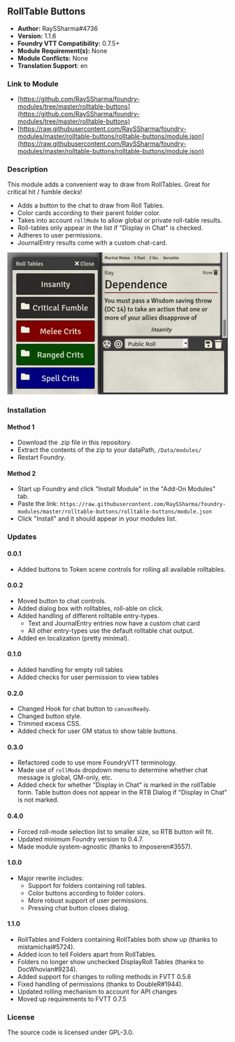 ## RollTable Buttons

* **Author:** RaySSharma#4736
* **Version:** 1.1.6
* **Foundry VTT Compatibility:** 0.7.5+
* **Module Requirement(s):** None
* **Module Conflicts:** None
* **Translation Support**: en

### Link to Module

* [https://github.com/RaySSharma/foundry-modules/tree/master/rolltable-buttons](https://github.com/RaySSharma/foundry-modules/tree/master/rolltable-buttons)
* [https://raw.githubusercontent.com/RaySSharma/foundry-modules/master/rolltable-buttons/rolltable-buttons/module.json](https://raw.githubusercontent.com/RaySSharma/foundry-modules/master/rolltable-buttons/rolltable-buttons/module.json)

### Description

This module adds a convenient way to draw from RollTables. Great for critical hit / fumble decks!

* Adds a button to the chat to draw from Roll Tables.
* Color cards according to their parent folder color.
* Takes into account `rollMode` to allow global or private roll-table results.
* Roll-tables only appear in the list if "Display in Chat" is checked.
* Adheres to user permissions.
* JournalEntry results come with a custom chat-card.

![New Button + Dialog](./images/rolltable-dialog.png? "New Button + Dialog")

### Installation

#### Method 1

* Download the .zip file in this repository.
* Extract the contents of the zip to your dataPath, `/Data/modules/`
* Restart Foundry.

#### Method 2

* Start up Foundry and click "Install Module" in the "Add-On Modules" tab.
* Paste the link: `https://raw.githubusercontent.com/RaySSharma/foundry-modules/master/rolltable-buttons/rolltable-buttons/module.json`
* Click "Install" and it should appear in your modules list.

### Updates

#### 0.0.1

* Added buttons to Token scene controls for rolling all available rolltables.

#### 0.0.2

* Moved button to chat controls.
* Added dialog box with rolltables, roll-able on click.
* Added handling of different rolltable entry-types.
  * Text and JournalEntry entries now have a custom chat card
  * All other entry-types use the default rolltable chat output.
* Added en localization (pretty minimal).

#### 0.1.0

* Added handling for empty roll tables
* Added checks for user permission to view tables

#### 0.2.0

* Changed Hook for chat button to `canvasReady`.
* Changed button style.
* Trimmed excess CSS.
* Added check for user GM status to show table buttons.

#### 0.3.0

* Refactored code to use more FoundryVTT terminology.
* Made use of `rollMode` dropdown menu to determine whether chat message is global, GM-only, etc.
* Added check for whether "Display in Chat" is marked in the rollTable form. Table button does not appear in the RTB Dialog if "Display in Chat" is not marked.

#### 0.4.0

* Forced roll-mode selection list to smaller size, so RTB button will fit.
* Updated minimum Foundry version to 0.4.7.
* Made module system-agnostic (thanks to imposeren#3557).

#### 1.0.0

* Major rewrite includes:
  * Support for folders containing roll tables.
  * Color buttons according to folder colors.
  * More robust support of user permissions.
  * Pressing chat button closes dialog.

#### 1.1.0

* RollTables and Folders containing RollTables both show up (thanks to mistamichal#5724).
* Added icon to tell Folders apart from RollTables.
* Folders no longer show unchecked DisplayRoll Tables (thanks to DocWhovian#9234).
* Added support for changes to rolling methods in FVTT 0.5.6
* Fixed handling of permissions (thanks to DoubleR#1944).
* Updated rolling mechanism to account for API changes
* Moved up requirements to FVTT 0.7.5

### License

The source code is licensed under GPL-3.0.
